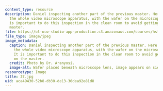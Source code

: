 ```yaml
---
content_type: resource
description: Daniel inspecting another part of the previous master. Here you can see
  the whole video microscope apparatus, with the wafer on the microscope stage. It
  is important to do this inspection in the clean room to avoid getting dust on the
  master.
file: https://ol-ocw-studio-app-production.s3.amazonaws.com/courses/hst-410j-projects-in-microscale-engineering-for-the-life-sciences-spring-2007/aca4943052b8db30de1330dea92e81d8_37.jpg
file_type: image/jpeg
image_metadata:
  caption: Daniel inspecting another part of the previous master. Here you can see
    the whole video microscope apparatus, with the wafer on the microscope stage.
    It is important to do this inspection in the clean room to avoid getting dust
    on the master.
  credit: Photo by Dr. Aranyosi.
  image-alt: Wafer placed beneath microscope lens, image appears on side screen.
resourcetype: Image
title: 37.jpg
uid: aca49430-52b8-db30-de13-30dea92e81d8
---
```

